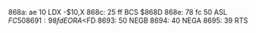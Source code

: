 868a: ae 10     LDX    -$10,X
868c: 25 ff     BCS    $868D
868e: 78 fc 50  ASL    $FC50
8691: 98 fd     EORA   <$FD
8693: 50        NEGB
8694: 40        NEGA
8695: 39        RTS
